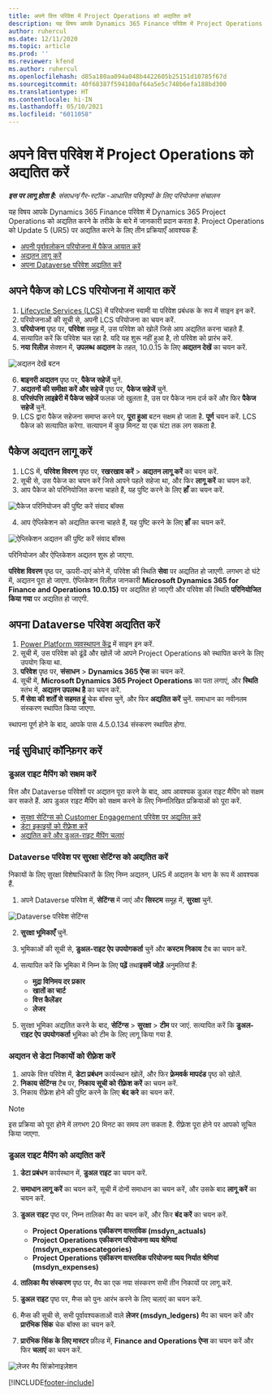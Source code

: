 ```yaml
---
title: अपने वित्त परिवेश में Project Operations को अद्यतित करें
description: यह विषय आपके Dynamics 365 Finance परिवेश में Project Operations को अद्यतित करने के तरीके के बारे में जानकारी प्रदान करता है.
author: ruhercul
ms.date: 12/11/2020
ms.topic: article
ms.prod: ''
ms.reviewer: kfend
ms.author: ruhercul
ms.openlocfilehash: d85a180aa094a048b4422605b25151d10785f67d
ms.sourcegitcommit: 40f68387f594180af64a5e5c748b6efa188bd300
ms.translationtype: HT
ms.contentlocale: hi-IN
ms.lasthandoff: 05/10/2021
ms.locfileid: "6011058"
---
```

# <a name="update-project-operations-in-your-finance-environment"></a>अपने वित्त परिवेश में Project Operations को अद्यतित करें

_**इस पर लागू होता है:** संसाधन/गैर-स्टॉक -आधारित परिदृश्यों के लिए परियोजना संचालन_


यह विषय आपके Dynamics 365 Finance परिवेश में Dynamics 365 Project Operations को अद्यतित करने के तरीके के बारे में जानकारी प्रदान करता है. Project Operations को Update 5 (UR5) पर अद्यतित करने के लिए तीन प्रक्रियाएँ आवश्यक हैं:

- [अपनी पूर्वावलोकन परियोजना में पैकेज आयात करें](#import)
- [ अद्यतन लागू करें](#apply)
- [अपना Dataverse परिवेश अद्यतित करें](#update)

## <a name="import-the-package-into-your-lcs-project"></a><a name="import"></a>अपने पैकेज को LCS परियोजना में आयात करें

1. [Lifecycle Services (LCS)](https://lcs.dynamics.com/) में परियोजना स्वामी या परिवेश प्रबंधक के रूप में साइन इन करें.
2. परियोजनाओं की सूची से, अपनी LCS परियोजना का चयन करें.
3. **परियोजना** पृष्ठ पर, **परिवेश** समूह में, उस परिवेश को खोलें जिसे आप अद्यतित करना चाहते हैं.
4. सत्यापित करें कि परिवेश चल रहा है. यदि यह शुरू नहीं हुआ है, तो परिवेश को प्रारंभ करें.
5. **नया रिलीज़** सेक्शन में, **उपलब्ध अद्यतन** के तहत, 10.0.15 के लिए **अद्यतन देखें** का चयन करें.

![अद्यतन देखें बटन](media/view-update.png)

6. **बाइनरी अद्यतन** पृष्ठ पर, **पैकेज सहेजें** चुनें.
7. **अद्यतनों की समीक्षा करें और सहेजें** पृष्ठ पर, **पैकेज सहेजें** चुनें.
8. **परिसंपत्ति लाइब्रेरी में पैकेज सहेजें** फलक जो खुलता है, उस पर पैकेज नाम दर्ज करें और फिर **पैकेज सहेजें** चुनें.
9. LCS द्वारा पैकेज सहेजना समाप्त करने पर, **पूरा हुआ** बटन सक्षम हो जाता है. **पूर्ण** चयन करें. LCS पैकेज को सत्यापित करेगा. सत्यापन में कुछ मिनट या एक घंटा तक लग सकता है.


## <a name="apply-the-package-update"></a><a name="apply"></a>पैकेज अद्यतन लागू करें

1. LCS में, **परिवेश विवरण** पृष्ठ पर, **रखरखाव करें** > **अद्यतन लागू करें** का चयन करें.
2. सूची से, उस पैकेज का चयन करें जिसे आपने पहले सहेजा था, और फिर **लागू करें** का चयन करें.
3. आप पैकेज को परिनियोजित करना चाहते हैं, यह पुष्टि करने के लिए **हाँ** का चयन करें.

![पैकेज परिनियोजन की पुष्टि करें संवाद बॉक्स](media/confirm-package-deployment.png)

4. आप ऐप्लिकेशन को अद्यतित करना चाहते हैं, यह पुष्टि करने के लिए **हाँ** का चयन करें.

![ऐप्लिकेशन अद्यतन की पुष्टि करें संवाद बॉक्स](media/confirm-application-update.png)

परिनियोजन और ऐप्लिकेशन अद्यतन शुरू हो जाएगा. 

**परिवेश विवरण** पृष्ठ पर, ऊपरी-दाएं कोने में, परिवेश की स्थिति **सेवा** पर अद्यतित हो जाएगी. लगभग दो घंटे में, अद्यतन पूरा हो जाएगा. ऐप्लिकेशन रिलीज़ जानकारी **Microsoft Dynamics 365 for Finance and Operations 10.0.15)** पर अद्यतित हो जाएगी और परिवेश की स्थिति **परिनियोजित किया गया** पर अद्यतित हो जाएगी.


## <a name="update-your-dataverse-environment"></a><a name="update"></a>अपना Dataverse परिवेश अद्यतित करें

1. [Power Platform व्यवस्थापन केंद्र](https://admin.powerplatform.com/) में साइन इन करें.
2. सूची में, उस परिवेश को ढूंढें और खोलें जो आपने Project Operations को स्थापित करने के लिए उपयोग किया था.
3. **परिवेश** पृष्ठ पर, **संसाधन** > **Dynamics 365 ऐप्स** का चयन करें.
4. सूची में, **Microsoft Dynamics 365 Project Operations** का पता लगाएं, और **स्थिति** स्तंभ में, **अद्यतन उपलब्ध है** का चयन करें.
5. **मैं सेवा की शर्तों से सहमत हूं** चेक बॉक्स चुनें, और फिर **अद्यतित करें** चुनें. समाधान का नवीनतम संस्करण स्थापित किया जाएगा.

स्थापना पूर्ण होने के बाद, आपके पास 4.5.0.134 संस्करण स्थापित होगा.

## <a name="configure-new-features"></a>नई सुविधाएं कॉन्फ़िगर करें

### <a name="enable-dual-write-mapping"></a>डुअल राइट मैपिंग को सक्षम करें

वित्त और Dataverse परिवेशों पर अद्यतन पूरा करने के बाद, आप आवश्यक डुअल राइट मैपिंग को सक्षम कर सकते हैं. आप डुअल राइट मैपिंग को सक्षम करने के लिए निम्नलिखित प्रक्रियाओं को पूरा करें.

- [सुरक्षा सेटिंग्स को Customer Engagement परिवेश पर अद्यतित करें](#security)
- [डेटा इकाइयों को रीफ़्रेश करें](#refresh)
- [अद्यतित करें और डुअल-राइट मैपिंग चलाएं](#run)

### <a name="update-security-settings-on-the-dataverse-environment"></a><a name="security"></a>Dataverse परिवेश पर सुरक्षा सेटिंग्स को अद्यतित करें

निकायों के लिए सुरक्षा विशेषाधिकारों के लिए निम्न अद्यतन, UR5 में अद्यतन के भाग के रूप में आवश्यक हैं.

1. अपने Dataverse परिवेश में, **सेटिंग्स** में जाएं और **सिस्टम** समूह में, **सुरक्षा** चुनें.

![Dataverse परिवेश सेटिंग्स](media/Picture21.png)

2. **सुरक्षा भूमिकाएँ** चुनें.
3. भूमिकाओं की सूची से, **डुअल-राइट ऐप उपयोगकर्ता** चुनें और **कस्टम निकाय** टैब का चयन करें. 
4. सत्यापित करें कि भूमिका में निम्न के लिए **पढ़ें** तथा**इसमें जोड़ें** अनुमतियां हैं:

      - **मुद्रा विनिमय दर प्रकार**
      - **खातों का चार्ट** 
      - **वित्त कैलेंडर** 
      - **लेजर**

5. सुरक्षा भूमिका अद्यतित करने के बाद, **सेटिंग्स** > **सुरक्षा** > **टीम** पर जाएं. सत्यापित करें कि **डुअल-राइट ऐप उपयोगकर्ता** भूमिका को टीम के लिए लागू किया गया है. 

### <a name="refresh-data-entities-from-the-update"></a><a name="refresh"></a>अद्यतन से डेटा निकायों को रीफ़्रेश करें

1. आपके वित्त परिवेश में, **डेटा प्रबंधन** कार्यस्थान खोलें, और फिर **फ़्रेमवर्क मापदंड** पृष्ठ को खोलें.
2. **निकाय सेटिंग्स** टैब पर, **निकाय सूची को रीफ़्रेश करें** का चयन करें.
3. निकाय रीफ़्रेश होने की पुष्टि करने के लिए **बंद करे** का चयन करें.

 > [!NOTE]
 > इस प्रक्रिया को पूरा होने में लगभग 20 मिनट का समय लग सकता है. रीफ़्रेश पूरा होने पर आपको सूचित किया जाएगा.

### <a name="update-dual-write-mappings"></a><a name="run"></a>डुअल राइट मैपिंग को अद्यतित करें

1. **डेटा प्रबंधन** कार्यस्थान में, **डुअल राइट** का चयन करें.
2. **समाधान लागू करें** का चयन करें, सूची में दोनों समाधान का चयन करें, और उसके बाद **लागू करें** का चयन करें.
3. **डुअल राइट** पृष्ठ पर, निम्न तालिका मैप का चयन करें, और फिर **बंद करें** का चयन करें.

    - **Project Operations एकीकरण वास्तविक (msdyn_actuals)**
    - **Project Operations एकीकरण परियोजना व्यय श्रेणियां (msdyn_expensecategories)**
    - **Project Operations एकीकरण वास्तविक परियोजना व्यय निर्यात श्रेणियां (msdyn_expenses)**

4. **तालिका मैप संस्करण** पृष्ठ पर, मैप का एक नया संस्करण सभी तीन निकायों पर लागू करें.
5. **डुअल राइट** पृष्ठ पर, मैप्स को पुनः आरंभ करने के लिए चलाएं का चयन करें.
6. मैप्स की सूची से, सभी पूर्वावश्यकताओं वाले **लेजर (msdyn_ledgers)** मैप का चयन करें और **प्रारंभिक सिंक** चेक बॉक्स का चयन करें. 
7. **प्रारंभिक सिंक के लिए मास्टर** फ़ील्ड में, **Finance and Operations ऐप्स** का चयन करें और फिर **चलाएं** का चयन करें.
 
 ![लेजर मैप सिंक्रोनाइज़ेशन](media/DW6.png)
 


[!INCLUDE[footer-include](../includes/footer-banner.md)]